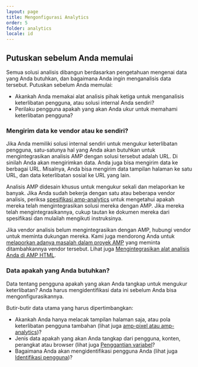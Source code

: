 ```yaml
---
layout: page
title: Mengonfigurasi Analytics
order: 5
folder: analytics
locale: id
---
```


## Putuskan sebelum Anda memulai

Semua solusi analisis dibangun berdasarkan pengetahuan mengenai data yang Anda butuhkan,
dan bagaimana Anda ingin menganalisis data tersebut. Putuskan sebelum Anda memulai:

* Akankah Anda memakai alat analisis pihak ketiga untuk menganalisis keterlibatan pengguna,
atau solusi internal Anda sendiri?
* Perilaku pengguna apakah yang akan Anda ukur untuk memahami keterlibatan pengguna?

### Mengirim data ke vendor atau ke sendiri?

Jika Anda memiliki solusi internal sendiri untuk mengukur keterlibatan pengguna,
satu-satunya hal yang Anda akan butuhkan untuk mengintegrasikan analisis AMP dengan solusi tersebut adalah URL.
Di sinilah Anda akan mengirimkan data.
Anda juga bisa mengirim data ke berbagai URL.
Misalnya, Anda bisa mengirim data tampilan halaman ke satu URL,
dan data keterlibatan sosial ke URL yang lain.

Analisis AMP didesain khusus untuk mengukur sekali dan melaporkan ke banyak.
Jika Anda sudah bekerja dengan satu atau beberapa vendor analisis,
periksa
[spesifikasi amp-analytics](/docs/reference/extended/amp-analytics.html)
untuk mengetahui apakah mereka telah mengintegrasikan solusi mereka dengan AMP.
Jika mereka telah mengintegrasikannya, cukup tautan ke dokumen mereka dari spesifikasi
dan mulailah mengikuti instruksinya.

Jika vendor analisis belum mengintegrasikan dengan AMP,
hubungi vendor untuk meminta dukungan mereka.
Kami juga mendorong Anda untuk [melaporkan adanya masalah dalam proyek AMP](https://github.com/ampproject/amphtml/issues/new)
yang meminta ditambahkannya vendor tersebut.
Lihat juga
[Mengintegrasikan alat analisis Anda di AMP HTML](https://github.com/ampproject/amphtml/blob/master/extensions/amp-analytics/integrating-analytics.md).

### Data apakah yang Anda butuhkan?

Data tentang pengguna apakah yang akan Anda tangkap untuk mengukur keterlibatan?
Anda harus mengidentifikasi data ini sebelum Anda bisa mengonfigurasikannya.

Butir-butir data utama yang harus dipertimbangkan:

* Akankah Anda hanya melacak tampilan halaman saja, atau pola keterlibatan pengguna tambahan
(lihat juga [amp-pixel atau amp-analytics](/docs/guides/analytics/analytics_basics.html#use-amp-pixel-or-amp-analytics))?
* Jenis data apakah yang akan Anda tangkap dari pengguna, konten, 
perangkat atau browser (lihat juga [Penggantian variabel](/docs/guides/analytics/analytics_basics.html#variable-substition)?
* Bagaimana Anda akan mengidentifikasi pengguna Anda (lihat juga [Identifikasi pengguna](/docs/guides/analytics/analytics_basics.html#user-identification))?

